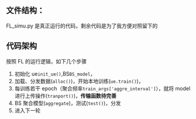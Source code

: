 ## 文件结构：

FL_simu.py 是真正运行的代码，剩余代码是为了我方便对照留下的

## 代码架构

按照 FL 的运行逻辑，如下几个步骤

1. 初始化 ue`init_ue()`,BS`BS_model`，
2. 加载、分发数据(`alloc()`)，开始本地训练(`ue.train()`)，
3. 每训练若干 epoch（聚合频率`train_args['aggre_interval']`），就将 model 进行上传操作(`tranport()`)，**传输函数待完善**
4. BS 聚合模型(`aggregate`)，测试(`test()`)，分发
5. 进入下一轮
